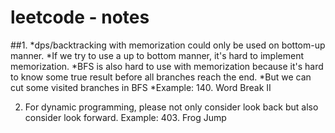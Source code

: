 # leetcode - notes
##1. *dps/backtracking with memorization could only be used on bottom-up manner. 
     *If we try to use a up to bottom manner, it's hard to implement memorization.
     *BFS is also hard to use with memorization because it's hard to know some true result before all branches reach the end.
     *But we can cut some visited branches in BFS
     *Example: 140. Word Break II
   
2. For dynamic programming, please not only consider look back but also consider look forward.
   Example: 403. Frog Jump
